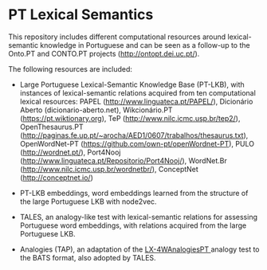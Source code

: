 # PT Lexical Semantics

This repository includes different computational resources around lexical-semantic knowledge in Portuguese and can be seen as a follow-up to the Onto.PT and CONTO.PT projects (http://ontopt.dei.uc.pt/).

The following resources are included:

* Large Portuguese Lexical-Semantic Knowledge Base (PT-LKB), with instances of lexical-semantic relations acquired from ten computational lexical resources: PAPEL (http://www.linguateca.pt/PAPEL/), Dicionário Aberto (dicionario-aberto.net), Wikcionário.PT (https://pt.wiktionary.org), TeP (http://www.nilc.icmc.usp.br/tep2/), OpenThesaurus.PT (http://paginas.fe.up.pt/~arocha/AED1/0607/trabalhos/thesaurus.txt), OpenWordNet-PT (https://github.com/own-pt/openWordnet-PT), PULO (http://wordnet.pt/), Port4Nooj (http://www.linguateca.pt/Repositorio/Port4Nooj/), WordNet.Br (http://www.nilc.icmc.usp.br/wordnetbr/), ConceptNet (http://conceptnet.io/)

* PT-LKB embeddings, word embeddings learned from the structure of the large Portuguese LKB with node2vec.

* TALES, an analogy-like test with lexical-semantic relations for assessing Portuguese word embeddings, with relations acquired from the large Portuguese LKB.

* Analogies (TAP), an adaptation of the <a href="https://github.com/nathanshartmann/portuguese_word_embeddings/blob/master/analogies/testset/LX-4WAnalogies.txt">LX-4WAnalogiesPT </a> analogy test to the BATS format, also adopted by TALES.
